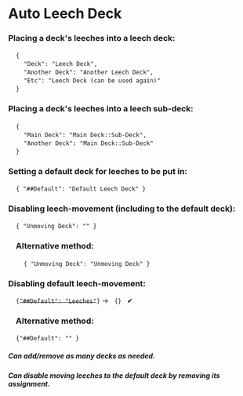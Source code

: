 # Auto Leech Deck

### Placing a deck's leeches into a leech deck:

&nbsp;&nbsp;&nbsp;&nbsp;``{`` <br>
&nbsp;&nbsp;&nbsp;&nbsp;&nbsp;&nbsp;&nbsp;&nbsp;``"Deck": "Leech Deck",`` <br>
&nbsp;&nbsp;&nbsp;&nbsp;&nbsp;&nbsp;&nbsp;&nbsp;``"Another Deck": "Another Leech Deck",`` <br>
&nbsp;&nbsp;&nbsp;&nbsp;&nbsp;&nbsp;&nbsp;&nbsp;``"Etc": "Leech Deck (can be used again)"`` <br>
&nbsp;&nbsp;&nbsp;&nbsp;``}``<br>

### Placing a deck's leeches into a leech sub-deck:

&nbsp;&nbsp;&nbsp;&nbsp;``{``<br>
&nbsp;&nbsp;&nbsp;&nbsp;&nbsp;&nbsp;&nbsp;&nbsp;``"Main Deck": "Main Deck::Sub-Deck",``<br>
&nbsp;&nbsp;&nbsp;&nbsp;&nbsp;&nbsp;&nbsp;&nbsp;``"Another Deck": "Main Deck::Sub-Deck"``<br>
&nbsp;&nbsp;&nbsp;&nbsp;``}``<br>

### Setting a default deck for leeches to be put in:
&nbsp;&nbsp;&nbsp;&nbsp;``{ "##Default": "Default Leech Deck" }``<br>

### Disabling leech-movement (including to the default deck):
&nbsp;&nbsp;&nbsp;&nbsp;``{ "Unmoving Deck": "" }``<br>
### &nbsp;&nbsp;&nbsp;&nbsp;Alternative method:
&nbsp;&nbsp;&nbsp;&nbsp;&nbsp;&nbsp;&nbsp;&nbsp;``{ "Unmoving Deck": "Unmoving Deck" }``<br>

### Disabling default leech-movement:
&nbsp;&nbsp;&nbsp;&nbsp;``{``~~`` "##Default": "Leeches" ``~~``}`` -> &nbsp;&nbsp;``{}`` &nbsp;&nbsp;✔<br>
### &nbsp;&nbsp;&nbsp;&nbsp;Alternative method:
&nbsp;&nbsp;&nbsp;&nbsp;``{"##Default": "" }``<br>


##### Can add/remove as many decks as needed.
##### Can disable moving leeches to the default deck by removing its assignment.

<!-- ![The San Juan Mountains are beautiful!](lofi_basic.png "San Juan Mountains") -->